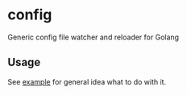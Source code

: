 # config
Generic config file watcher and reloader for Golang

## Usage
See [example](https://github.com/go-mixins/config/blob/master/example/main.go) for general idea what to do with it.
